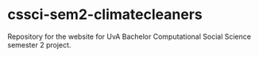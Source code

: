 # cssci-sem2-climatecleaners
Repository for the website for UvA Bachelor Computational Social Science semester 2 project.
